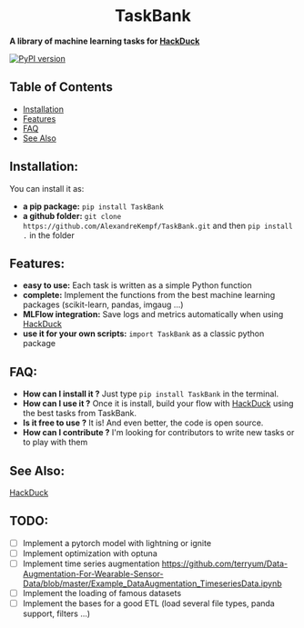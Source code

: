 <h1 align="center">TaskBank</h1>

**A library of machine learning tasks for [HackDuck](https://github.com/AlexandreKempf/HackDuck)**

[![PyPI version](https://badge.fury.io/py/TaskBank.svg)](https://badge.fury.io/py/TaskBank)


## Table of Contents
- [Installation](#installation)
- [Features](#features)
- [FAQ](#faq)
- [See Also](#see-also)

## Installation:
You can install it as:
- __a pip package:__ `pip install TaskBank`
- __a github folder:__ `git clone https://github.com/AlexandreKempf/TaskBank.git` and then `pip install .` in the folder

## Features:
- __easy to use:__ Each task is written as a simple Python function
- __complete:__ Implement the functions from the best machine learning packages (scikit-learn, pandas, imgaug ...)
- __MLFlow integration:__ Save logs and metrics automatically when using [HackDuck](https://github.com/AlexandreKempf/HackDuck)
- __use it for your own scripts:__ `import TaskBank` as a classic python package

## FAQ:
- __How can I install it ?__
Just type `pip install TaskBank` in the terminal.
- __How can I use it ?__
Once it is install, build your flow with [HackDuck](https://github.com/AlexandreKempf/HackDuck) using the best tasks from TaskBank.
- __Is it free to use ?__
It is! And even better, the code is open source.
- __How can I contribute ?__
I'm looking for contributors to write new tasks or to play with them

## See Also:
[HackDuck](https://github.com/AlexandreKempf/HackDuck)


## TODO:
 - [ ] Implement a pytorch model with lightning or ignite
 - [ ] Implement optimization with optuna
 - [ ] Implement time series augmentation https://github.com/terryum/Data-Augmentation-For-Wearable-Sensor-Data/blob/master/Example_DataAugmentation_TimeseriesData.ipynb
 - [ ] Implement the loading of famous datasets
 - [ ] Implement the bases for a good ETL (load several file types, panda support, filters ...)
